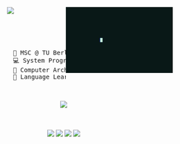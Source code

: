 <div align="center">
    
<img src="https://raw.githubusercontent.com/rkoslowski/rkoslowski/master/readme.gif" align="right" width="49%" />

<img src="https://readme-typing-svg.demolab.com?font=Inconsolata&weight=500&size=50&duration=3000&pause=1000&color=49C2F7&center=true&vCenter=true&repeat=false&random=false&width=1300&height=140&lines=Hello+World!+I'm+Rouven" />

<br><br><br>
<div align="left">
<pre>
                💼 MSC @ TU Berlin • Software Developer • Cybersecurity Engineer
                💻 System Programming Languages • Reverse Engineering • Penetration Testing
                💾 Computer Architecture • Distributed Systems and Networks
                🌱 Language Learning • Music • Code • Reading Books • Badminton    
</pre>
</div>
<br><br>
<img src="https://raw.githubusercontent.com/innng/innng/master/assets/kyubey.gif" height="40" />
<br><br><br>
    
[![](https://img.shields.io/badge/linkedin-0a66c2)](http://linkedin.com/in/ingridrosselis)
[![](https://img.shields.io/badge/mastodon-6364ff)](https://tech.lgbt/@innng)
[![](https://img.shields.io/badge/osu!-ff66ab)](https://osu.ppy.sh/users/4606212)
[![](https://img.shields.io/badge/enka.network-69899c)](https://enka.network/u/Inng/1A4HU1/10000069/1985924/)
</div>
